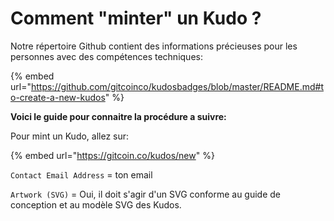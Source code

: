 # Comment "minter" un Kudo ?

Notre répertoire Github contient des informations précieuses pour les personnes avec des compétences techniques:

{% embed url="https://github.com/gitcoinco/kudosbadges/blob/master/README.md#to-create-a-new-kudos" %}

**Voici le guide pour connaitre la procédure a suivre:**

Pour mint un Kudo, allez sur:

{% embed url="https://gitcoin.co/kudos/new" %}

`Contact Email Address` = ton email

`Artwork (SVG)` =  Oui, il doit s'agir d'un SVG conforme au guide de conception et au modèle SVG des Kudos.
